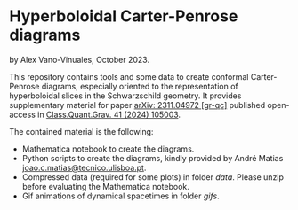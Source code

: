 # Hyperboloidal Carter-Penrose diagrams
by Alex Vano-Vinuales, October 2023. 

This repository contains tools and some data to create conformal Carter-Penrose diagrams, especially oriented to the representation of hyperboloidal slices in the Schwarzschild geometry. It provides supplementary material for paper [arXiv: 2311.04972 [gr-qc]](https://arxiv.org/abs/2311.04972) published open-access in [Class.Quant.Grav. 41 (2024) 105003](https://doi.org/10.1088/1361-6382/ad3aca). 

The contained material is the following: 
* Mathematica notebook to create the diagrams. 
* Python scripts to create the diagrams, kindly provided by André Matias [joao.c.matias@tecnico.ulisboa.pt](mailto:joao.c.matias@tecnico.ulisboa.pt).
* Compressed data (required for some plots) in folder *data*. Please unzip before evaluating the Mathematica notebook. 
* Gif animations of dynamical spacetimes in folder *gifs*. 
